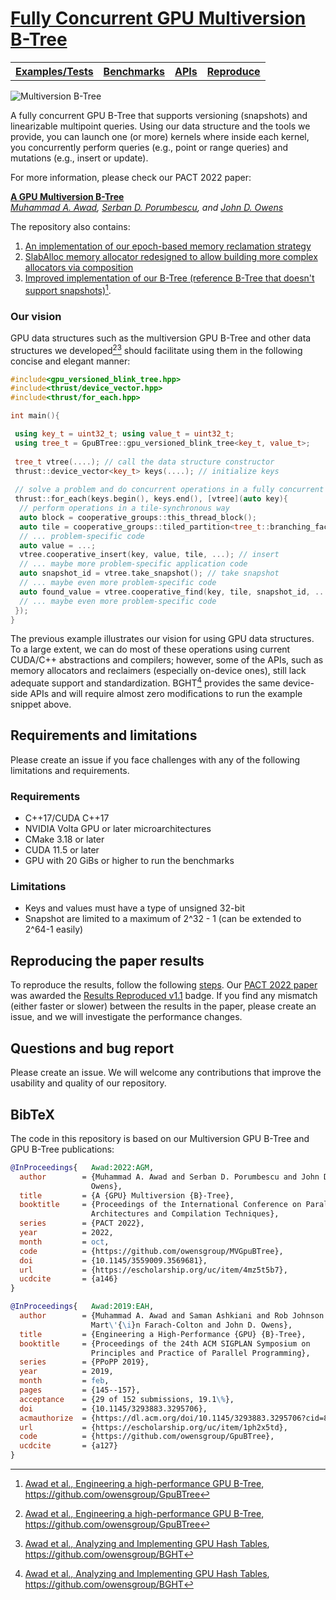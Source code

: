 # [Fully Concurrent GPU Multiversion B-Tree](https://dl.acm.org/doi/10.1145/3559009.3569681)


<table><tr>
<th><b><a href="https://github.com/owensgroup/MVGpuBTree/tree/main/test">Examples/Tests</a></b></th>
<th><b><a href="https://github.com/owensgroup/MVGpuBTree/tree/main/benchmarks">Benchmarks</a></b></th>
<th><b><a href="apis.md">APIs</a></b></th>
<th><b><a href="reproduce.md">Reproduce</a></b></th>
</tr></table>


![Multiversion B-Tree](/docs/vbtree-nobg.png)


A fully concurrent GPU B-Tree that supports versioning (snapshots) and linearizable multipoint queries. Using our data structure and the tools we provide, you can launch one (or more) kernels where inside each kernel, you concurrently perform queries (e.g., point or range queries) and mutations (e.g., insert or update).


For more information, please check our PACT 2022 paper:

[**A GPU Multiversion B-Tree**](https://dl.acm.org/doi/10.1145/3559009.3569681)<br>
*[Muhammad A. Awad](https://maawad.github.io/), [Serban D. Porumbescu](https://web.cs.ucdavis.edu/~porumbes/), and [John D. Owens](https://www.ece.ucdavis.edu/~jowens/)*

The repository also contains:
1. [An implementation of our epoch-based memory reclamation strategy](https://github.com/owensgroup/MVGpuBTree/blob/main/include/memory_reclaimer.hpp)
2. [SlabAlloc memory allocator redesigned to allow building more complex allocators via composition](https://github.com/owensgroup/MVGpuBTree/blob/main/include/slab_alloc.hpp)
3. [Improved implementation of our B-Tree (reference B-Tree that doesn't support snapshots)](https://github.com/owensgroup/MVGpuBTree/blob/main/include/gpu_blink_tree.hpp)[^1].

### Our vision

GPU data structures such as the multiversion GPU B-Tree and other data structures we developed[^1][^2] should facilitate using them in the following concise and elegant manner:

```c++
#include<gpu_versioned_blink_tree.hpp>
#include<thrust/device_vector.hpp>
#include<thrust/for_each.hpp>

int main(){

 using key_t = uint32_t; using value_t = uint32_t;
 using tree_t = GpuBTree::gpu_versioned_blink_tree<key_t, value_t>;
 
 tree_t vtree(....); // call the data structure constructor 
 thrust::device_vector<key_t> keys(....); // initialize keys
 
 // solve a problem and do concurrent operations in a fully concurrent manner
 thrust::for_each(keys.begin(), keys.end(), [vtree](auto key){ 
  // perform operations in a tile-synchronous way
  auto block = cooperative_groups::this_thread_block();
  auto tile = cooperative_groups::tiled_partition<tree_t::branching_factor>(block);
  // ... problem-specific code
  auto value = ...;
  vtree.cooperative_insert(key, value, tile, ...); // insert
  // ... maybe more problem-specific application code
  auto snapshot_id = vtree.take_snapshot(); // take snapshot
  // ... maybe even more problem-specific code
  auto found_value = vtree.cooperative_find(key, tile, snapshot_id, ...); // query
  // ... maybe even more problem-specific code
 });
}
```

The previous example illustrates our vision for using GPU data structures. To a large extent, we can do most of these operations using current CUDA/C++ abstractions and compilers; however, some of the APIs, such as memory allocators and reclaimers (especially on-device ones), still lack adequate support and standardization. BGHT[^2] provides the same device-side APIs and will require almost zero modifications to run the example snippet above.



## Requirements and limitations
Please create an issue if you face challenges with any of the following limitations and requirements.
### Requirements
* C++17/CUDA C++17
* NVIDIA Volta GPU or later microarchitectures
* CMake 3.18 or later
* CUDA 11.5 or later
* GPU with 20 GiBs or higher to run the benchmarks

### Limitations
* Keys and values must have a type of unsigned 32-bit
* Snapshot are limited to a maximum of 2^32 - 1 (can be extended to 2^64-1 easily)

## Reproducing the paper results
To reproduce the results, follow the following [steps](reproduce.md). Our [PACT 2022 paper](https://dl.acm.org/doi/10.1145/3559009.3569681) was awarded the [Results Reproduced v1.1](https://www.acm.org/publications/policies/artifact-review-and-badging-current) badge. If you find any mismatch (either faster or slower) between the results in the paper, please create an issue, and we will investigate the performance changes.

## Questions and bug report
Please create an issue. We will welcome any contributions that improve the usability and quality of our repository.

## BibTeX

The code in this repository is based on our Multiversion GPU B-Tree and GPU B-Tree publications:

```bibtex
@InProceedings{   Awad:2022:AGM,
  author        = {Muhammad A. Awad and Serban D. Porumbescu and John D.
                  Owens},
  title         = {A {GPU} Multiversion {B}-Tree},
  booktitle     = {Proceedings of the International Conference on Parallel
                  Architectures and Compilation Techniques},
  series        = {PACT 2022},
  year          = 2022,
  month         = oct,
  code          = {https://github.com/owensgroup/MVGpuBTree},
  doi           = {10.1145/3559009.3569681},
  url           = {https://escholarship.org/uc/item/4mz5t5b7},
  ucdcite       = {a146}
}
```
```bibtex
@InProceedings{   Awad:2019:EAH,
  author        = {Muhammad A. Awad and Saman Ashkiani and Rob Johnson and
                  Mart\'{\i}n Farach-Colton and John D. Owens},
  title         = {Engineering a High-Performance {GPU} {B}-Tree},
  booktitle     = {Proceedings of the 24th ACM SIGPLAN Symposium on
                  Principles and Practice of Parallel Programming},
  series        = {PPoPP 2019},
  year          = 2019,
  month         = feb,
  pages         = {145--157},
  acceptance    = {29 of 152 submissions, 19.1\%},
  doi           = {10.1145/3293883.3295706},
  acmauthorize  = {https://dl.acm.org/doi/10.1145/3293883.3295706?cid=81100458295},
  url           = {https://escholarship.org/uc/item/1ph2x5td},
  code          = {https://github.com/owensgroup/GpuBTree},
  ucdcite       = {a127}
}
```

[^1]: [Awad et al., Engineering a high-performance GPU B-Tree](https://escholarship.org/uc/item/1ph2x5td), https://github.com/owensgroup/GpuBTree
[^2]: [Awad et al., Analyzing and Implementing GPU Hash Tables](https://escholarship.org/uc/item/6cb1q6rz), https://github.com/owensgroup/BGHT
